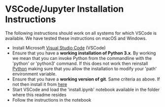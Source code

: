 # VSCode/Jupyter Installation Instructions

The following instructions should work on all systems 
for which VSCode is available.  We have tested these instructions
on macOS and Windows.

* Install Microsoft [Visual Studio Code](https://code.visualstudio.com/) (VSCode)
* Ensure that you have a **working installation of Python 3.x**. 
   By working we mean that you can invoke Python from
   the commandline with the 'python' or 'python3' command.
   If this does not work then reinstall [Python](https://www.python.org/) making sure that you allow the installation to modify 
   your 'path' environment variable.
* Ensure that you have a **working version of git**.  Same criteria
  as above. If not then
  install it from [here](https://git-scm.com/)
* Start VSCode and load the 'install.ipynb' notebook available
   in the folder where this readme resides
* Follow the instructions in the notebook

